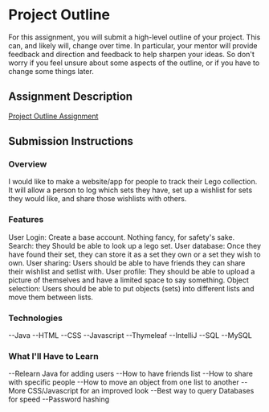 # Project Outline
For this assignment, you will submit a high-level outline of your project. This can, and likely will, change over time. In particular, your mentor will provide feedback and direction and feedback to help sharpen your ideas. So don't worry if you feel unsure about some aspects of the outline, or if you have to change some things later.

## Assignment Description
[Project Outline Assignment](https://education.launchcode.org/liftoff/assignments/project-outline/)

## Submission Instructions

### Overview
I would like to make a website/app for people to track their Lego collection. It will allow a person to log which sets they have, set up a wishlist for sets they would like, and share those wishlists with others.
### Features
User Login: Create a base account. Nothing fancy, for safety's sake.
Search: they Should be able to look up a lego set.
User database: Once they have found their set, they can store it as a set they own or a set they wish to own.
User sharing: Users should be able to have friends they can share their wishlist and setlist with.
User profile: They should be able to upload a picture of themselves and have a limited space to say something.
Object selection: Users should be able to put objects (sets) into different lists and move them between lists.

### Technologies
--Java
--HTML
--CSS
--Javascript
--Thymeleaf
--IntelliJ
--SQL
--MySQL


### What I'll Have to Learn
--Relearn Java for adding users
--How to have friends list
--How to share with specific people
--How to move an object from one list to another
--More CSS/Javascript for an improved look
--Best way to query Databases for speed
--Password hashing
